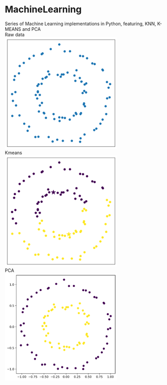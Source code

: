 # MachineLearning
Series of Machine Learning implementations in Python, featuring, KNN, K-MEANS and PCA<br/>
Raw data  <br/>
<img src="data.png" width="350" title="raw data"> <br />
Kmeans <br />
<img src="kmean.png" width="350" title="kmeans approach"> <br />
PCA <br />
<img src="X_label.png" width="350" title="pca approach">

